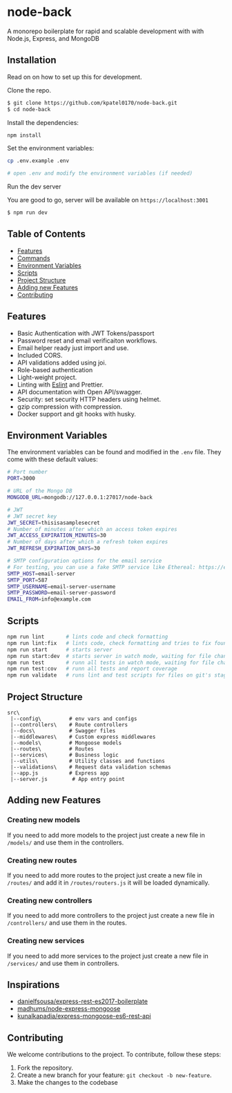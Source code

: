 # node-back

A monorepo boilerplate for rapid and scalable development with with Node.js, Express, and MongoDB


## Installation

Read on on how to set up this for development. 

Clone the repo.

```bash
$ git clone https://github.com/kpatel0170/node-back.git
$ cd node-back
```

Install the dependencies:

```bash
npm install
```

Set the environment variables:

```bash
cp .env.example .env

# open .env and modify the environment variables (if needed)
```

Run the dev server

You are good to go, server will be available on `https://localhost:3001`

```bash
$ npm run dev
```

## Table of Contents

- [Features](#features)
- [Commands](#commands)
- [Environment Variables](#environment-variables)
- [Scripts](#scripts)
- [Project Structure](#project-structure)
- [Adding new Features](#adding-new-features)
- [Contributing](#contributing)


## Features

- Basic Authentication with JWT Tokens/passport
- Password reset and email verificaiton workflows.
- Email helper ready just import and use.
- Included CORS.
- API validations added using joi.
- Role-based authentication
- Light-weight project.
- Linting with [Eslint](https://eslint.org/) and Prettier.
- API documentation with Open API/swagger.
- Security: set security HTTP headers using helmet.
- gzip compression with compression.
- Docker support and git hooks with husky.

## Environment Variables

The environment variables can be found and modified in the `.env` file. They come with these default values:

```bash
# Port number
PORT=3000

# URL of the Mongo DB
MONGODB_URL=mongodb://127.0.0.1:27017/node-back

# JWT
# JWT secret key
JWT_SECRET=thisisasamplesecret
# Number of minutes after which an access token expires
JWT_ACCESS_EXPIRATION_MINUTES=30
# Number of days after which a refresh token expires
JWT_REFRESH_EXPIRATION_DAYS=30

# SMTP configuration options for the email service
# For testing, you can use a fake SMTP service like Ethereal: https://ethereal.email/create
SMTP_HOST=email-server
SMTP_PORT=587
SMTP_USERNAME=email-server-username
SMTP_PASSWORD=email-server-password
EMAIL_FROM=info@example.com
```

## Scripts

```bash
npm run lint       # lints code and check formatting
npm run lint:fix   # lints code, check formatting and tries to fix found problems
npm run start      # starts server
npm run start:dev  # starts server in watch mode, waiting for file changes
npm run test       # runn all tests in watch mode, waiting for file changes
npm run test:cov   # runn all tests and report coverage
npm run validate   # runs lint and test scripts for files on git's staging area
```

## Project Structure

```
src\
 |--config\         # env vars and configs
 |--controllers\    # Route controllers
 |--docs\           # Swagger files
 |--middlewares\    # Custom express middlewares
 |--models\         # Mongoose models
 |--routes\         # Routes
 |--services\       # Business logic
 |--utils\          # Utility classes and functions
 |--validations\    # Request data validation schemas
 |--app.js          # Express app
 |--server.js        # App entry point
```

## Adding new Features

### Creating new models

If you need to add more models to the project just create a new file in `/models/` and use them in the controllers.

### Creating new routes

If you need to add more routes to the project just create a new file in `/routes/` and add it in `/routes/routers.js` it will be loaded dynamically.

### Creating new controllers

If you need to add more controllers to the project just create a new file in `/controllers/` and use them in the routes.

### Creating new services

If you need to add more services to the project just create a new file in `/services/` and use them in controllers.

## Inspirations

- [danielfsousa/express-rest-es2017-boilerplate](https://github.com/danielfsousa/express-rest-es2017-boilerplate)
- [madhums/node-express-mongoose](https://github.com/madhums/node-express-mongoose)
- [kunalkapadia/express-mongoose-es6-rest-api](https://github.com/kunalkapadia/express-mongoose-es6-rest-api)


## Contributing

We welcome contributions to the project. To contribute, follow these steps:

1. Fork the repository.
2. Create a new branch for your feature: `git checkout -b new-feature`.
3. Make the changes to the codebase

